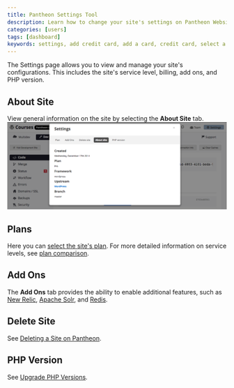 ```yaml
---
title: Pantheon Settings Tool
description: Learn how to change your site's settings on Pantheon Website Management Platform.
categories: [users]
tags: [dashboard]
keywords: settings, add credit card, add a card, credit card, select a plan, plan, plan levels, php version, how to change php version, toggle php, php
---
```

The Settings page allows you to view and manage your site's configurations. This includes the site's service level, billing, add ons, and PHP version.

## About Site
View general information on the site by selecting the **About Site** tab.
![About site tab on Pantheon Dashboard](/source/docs/assets/images/interface-site-settings-about.png)
## Plans
Here you can [select the site's plan](/docs/select-plan). For more detailed information on service levels, see [plan comparison](https://pantheon.io/pricing-comparison).
## Add Ons
The **Add Ons** tab provides the ability to enable additional features, such as [New Relic](/docs/newrelic), [Apache Solr](/docs/solr/), and [Redis](/docs/redis/).
## Delete Site
See [Deleting a Site on Pantheon](/docs/delete-site/).
## PHP Version
See [Upgrade PHP Versions](/docs/php-versions).
